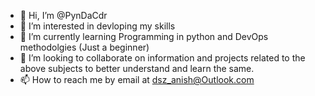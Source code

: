 - 👋 Hi, I’m @PynDaCdr
- 👀 I’m interested in devloping my skills
- 🌱 I’m currently learning Programming in python and DevOps methodolgies (Just a beginner)
- 💞️ I’m looking to collaborate on information and projects related to the above subjects to better understand and learn the same.
- 📫 How to reach me by email at dsz_anish@Outlook.com

<!---
PynDaCdr/PynDaCdr is a ✨ special ✨ repository because its `README.md` (this file) appears on your GitHub profile.
You can click the Preview link to take a look at your changes.
--->
